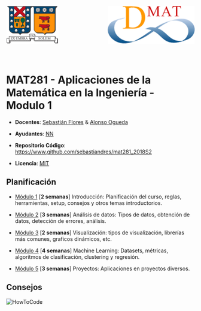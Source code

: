 <header>
<img src="./images/utfsm.png" alt="" align="left"/>
<img src="./images/dmat.png" alt="" align="right"/>
</header>
</br></br></br></br></br>

# MAT281 - Aplicaciones de la Matemática en la Ingeniería - Modulo 1

* **Docentes**: [Sebastián Flores](https://www.linkedin.com/in/sebastiandres/) & [Alonso Ogueda](https://www.linkedin.com/in/aoguedaoliva/)

* **Ayudantes**: [NN]()

* **Repositorio Código**: https://www.github.com/sebastiandres/mat281_2018S2

* **Licencia**: [MIT](./LICENCE.md)

## Planificación

* [Módulo 1](./01_introduccion/README.md) [**2 semanas**] Introducción: Planificación del curso, reglas, herramientas, setup, consejos y otros temas introductorios.

* [Módulo 2](./02_analisis_de_datos/README.md) [**3 semanas**] Análisis de datos: Tipos de datos, obtención de datos, detección de errores, análisis.

* [Módulo 3](./03_visualizacion/README.md) [**2 semanas**] Visualización: tipos de visualización, librerías más comunes, graficos dinámicos, etc.

* [Módulo 4](./04_machine_learning/README.md) [**4 semanas**] Machine Learning: Datasets, métricas, algoritmos de clasificación, clustering y regresión.  

* [Módulo 5](./05_proyectos/README.md) [**3 semanas**] Proyectos: Aplicaciones en proyectos diversos.

## Consejos
![HowToCode](https://i.kym-cdn.com/entries/icons/original/000/023/987/overcome.jpg)
